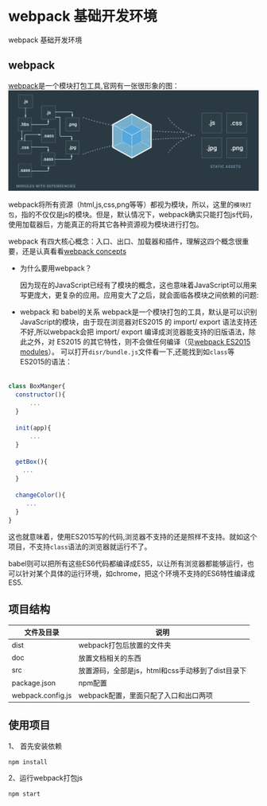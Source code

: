 # webpack 基础开发环境

webpack 基础开发环境

## webpack

[webpack](https://webpack.js.org/)是一个模块打包工具,官网有一张很形象的图：
![](doc/imgs/webpack-bundle.png)

webpack将所有资源（html,js,css,png等等）都视为模块，所以，这里的`模块打包`，指的不仅仅是js的模块。但是，默认情况下，webpack确实只能打包js代码，使用加载器后，方能真正的将其它各种资源视为模块进行打包。

webpack 有四大核心概念：入口、出口、加载器和插件，理解这四个概念很重要，还是认真看看[webpack concepts](https://webpack.js.org/concepts/)

- 为什么要用webpack？

  因为现在的JavaScript已经有了模块的概念，这也意味着JavaScript可以用来写更庞大，更复杂的应用。应用变大了之后，就会面临各模块之间依赖的问题:
  
 - webpack 和 babel的关系
  webpack是一个模块打包的工具，默认是可以识别JavaScript的模块，由于现在浏览器对ES2015 的 import/ export 语法支持还不好,所以webpack会把 import/ export 编译成浏览器能支持的旧版语法，除此之外，对 ES2015 的其它特性，则不会做任何编译（见[webpack ES2015 modules](https://webpack.js.org/guides/getting-started/#es2015-modules)）。
  可以打开`disr/bundle.js`文件看一下,还能找到如`class`等ES2015的语法：
  
  ``` js
  
class BoxManger{
    constructor(){
        ...
    }
    
    init(app){
        ...
    }

    getBox(){
      ...
    }

    changeColor(){
       ...
    }
}

```
这也就意味着，使用ES2015写的代码,浏览器不支持的还是照样不支持。就如这个项目，不支持`class`语法的浏览器就运行不了。

babel则可以把所有这些ES6代码都编译成ES5，以让所有浏览器都能够运行，也可以针对某个具体的运行环境，如chrome，把这个环境不支持的ES6特性编译成ES5.



## 项目结构

|文件及目录|说明|
|---|---|
|dist|webpack打包后放置的文件夹|
|doc|放置文档相关的东西|
|src|放置源码，全部是js，html和css手动移到了dist目录下|
|package.json|npm配置|
|webpack.config.js|webpack配置，里面只配了入口和出口两项|

## 使用项目

1、 首先安装依赖

```text
npm install 
```

2、运行webpack打包js
```text
npm start
```